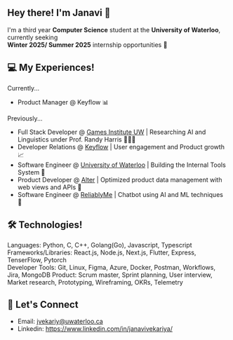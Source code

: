 ## Hey there! I'm Janavi 👋


I'm a third year **Computer Science** student at the **University of Waterloo**, currently seeking \
**Winter 2025/ Summer 2025** internship opportunities 🌱

## 💻 My Experiences!

Currently...
- Product Manager @ Keyflow 📊


Previously...
- Full Stack Developer @ [Games Institute UW](https://uwaterloo.ca/games-institute/) | Researching AI and Linguistics under Prof. Randy Harris 👩🏻‍💻
- Developer Relations @ [Keyflow](https://www.keyflow.space/) | User engagement and Product growth 📈
- Software Engineer @ [University of Waterloo](https://uwaterloo.ca/) | Building the Internal Tools System 🚀
- Product Developer @ [Alter](https://www.alter-textile.com/) | Optimized product data management with web views and APIs 🔐 
- Software Engineer @ [ReliablyMe](https://reliablyme.com/) | Chatbot using AI and ML techniques 🤖

## 🛠️ Technologies!

Languages: Python, C, C++, Golang(Go), Javascript, Typescript \
Frameworks/Libraries: React.js, Node.js, Next.js, Flutter, Express, TenserFlow, Pytorch \
Developer Tools: Git, Linux, Figma, Azure, Docker, Postman, Workflows, Jira, MongoDB
Product: Scrum master, Sprint planning, User interview, Market research, Prototyping, Wireframing, OKRs, Telemetry

## 🤝 Let's Connect 

- Email: jvekariy@uwaterloo.ca
- Linkedin: https://www.linkedin.com/in/janavivekariya/
